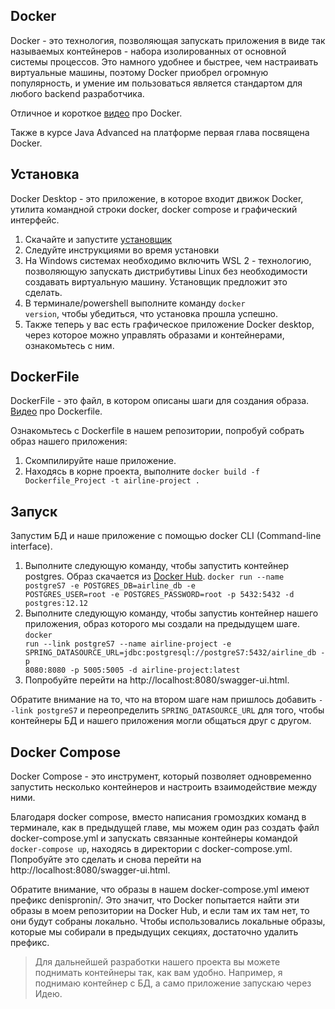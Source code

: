 ## Docker

Docker - это технология, позволяющая запускать приложения в виде так называемых контейнеров - набора изолированных от основной системы процессов.
Это намного удобнее и быстрее, чем настраивать виртуальные машины, поэтому Docker приобрел огромную популярность, и умение им пользоваться является стандартом для любого backend разработчика.

Отличное и короткое [видео](https://www.youtube.com/watch?v=VeiddqzBMls) про Docker.

Также в курсе Java Advanced на платформе первая глава посвящена Docker.

## Установка
Docker Desktop - это приложение, в которое входит движок Docker, утилита командной строки docker, docker compose и графический интерфейс.
1. Скачайте и запустите [установщик](https://www.docker.com/products/docker-desktop/)
2. Следуйте инструкциями во время установки
3. На Windows системах необходимо включить WSL 2 - технологию, позволяющую запускать дистрибутивы Linux без необходимости создавать виртуальную машину. Установщик предложит это сделать.
4. В терминале/powershell выполните команду <code>docker version</code>, чтобы убедиться, что установка прошла успешно.
5. Также теперь у вас есть графическое приложение Docker desktop, через которое можно управлять образами и контейнерами, ознакомьтесь с ним.

## DockerFile
DockerFile - это файл, в котором описаны шаги для создания образа. [Видео](https://www.youtube.com/watch?v=ZB8JBWriDVo) про Dockerfile.

Ознакомьтесь с Dockerfile в нашем репозитории, попробуй собрать образ нашего приложения:
1. Скомпилируйте наше приложение.
2. Находясь в корне проекта, выполните <code>docker build -f Dockerfile_Project -t airline-project .</code>

## Запуск

Запустим БД и наше приложение с помощью docker CLI (Command-line interface).
1. Выполните следующую команду, чтобы запустить контейнер postgres. Образ скачается из [Docker Hub](https://hub.docker.com/search?q=).
<code>docker run --name postgreS7 -e POSTGRES_DB=airline_db -e POSTGRES_USER=root -e POSTGRES_PASSWORD=root -p 5432:5432 -d postgres:12.12</code>
2. Выполните следующую команду, чтобы запустиь контейнер нашего приложения, образ которого мы создали на предыдущем шаге.
<code>docker run --link postgreS7 --name airline-project -e SPRING_DATASOURCE_URL=jdbc:postgresql://postgreS7:5432/airline_db -p 8080:8080 -p 5005:5005 -d airline-project:latest</code>
3. Попробуйте перейти на http://localhost:8080/swagger-ui.html.

Обратите внимание на то, что на втором шаге нам пришлось добавить <code>--link postgreS7</code> и переопределить <code>SPRING_DATASOURCE_URL</code> для того, чтобы контейнеры БД и нашего приложения могли общаться друг с другом.

## Docker Compose
Docker Compose - это инструмент, который позволяет одновременно запустить несколько контейнеров и настроить взаимодействие между ними.

Благодаря docker compose, вместо написания громоздких команд в терминале, как в предыдущей главе, мы можем один раз создать файл docker-compose.yml и запускать связанные контейнеры командой <code>docker-compose up</code>, находясь в директории с docker-compose.yml.
Попробуйте это сделать и снова перейти на http://localhost:8080/swagger-ui.html.

Обратите внимание, что образы в нашем docker-compose.yml имеют префикс denispronin/. Это значит, что Docker попытается найти эти образы в моем репозитории на Docker Hub, и если там их там нет, то они будут собраны локально. Чтобы использовались локальные образы, которые мы собирали в предыдущих секциях, достаточно удалить префикс.

> Для дальнейшей разработки нашего проекта вы можете поднимать контейнеры так, как вам удобно. Например, я поднимаю контейнер с БД, а само приложение запускаю через Идею.